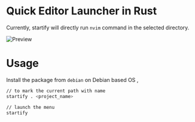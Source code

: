 # Quick Editor Launcher in Rust

Currently, startify will directly run `nvim` command in the selected directory.

![Preview](https://github.com/Riley1101/startify/blob/main/example/example.png)

# Usage

Install the package from `debian` on Debian based OS ,

```bash
// to mark the current path with name
startify . <project_name>
```

```bash
// launch the menu
startify
```


